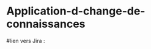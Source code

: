 # Application-d-change-de-connaissances
 #lien vers Jira :

[](https://oumaimaessafir.atlassian.net/secure/RapidBoard.jspa?rapidView=5&projectKey=CCPD&view=planning.nodetail&issueLimit=100)

